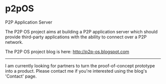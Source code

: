 p2pOS
=====

P2P Application Server

The P2P OS project aims at building a P2P application server which should provide third-party applications with the ability to connect over a P2P network. 

The P2P OS project blog is here: http://p2p-os.blogspot.com

---
I am currently looking for partners to turn the proof-of-concept prototype into a product. Please contact me if you're interested using the blog's 'Contact' page.
